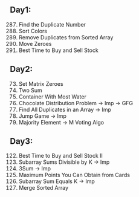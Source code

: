 ## Day1:
287. Find the Duplicate Number
75. Sort Colors
26. Remove Duplicates from Sorted Array
283. Move Zeroes
121. Best Time to Buy and Sell Stock

## Day2:
73. Set Matrix Zeroes
1. Two Sum
11. Container With Most Water <br>
00. Chocolate Distribution Problem -> Imp -> GFG
442. Find All Duplicates in an Array -> Imp
55. Jump Game -> Imp
169. Majority Element -> M Voting Algo

## Day3:
122. Best Time to Buy and Sell Stock II
974. Subarray Sums Divisible by K -> Imp
15. 3Sum -> Imp
1423. Maximum Points You Can Obtain from Cards
560. Subarray Sum Equals K -> Imp
88. Merge Sorted Array





